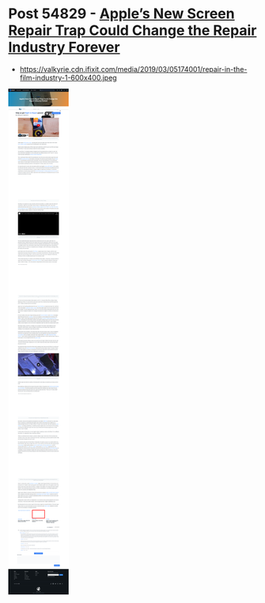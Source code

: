 # Post 54829 - [Apple&#8217;s New Screen Repair Trap Could Change the Repair Industry Forever](https://www.ifixit.com/News/54829/apples-new-screen-repair-trap-could-change-the-repair-industry-forever)

- https://valkyrie.cdn.ifixit.com/media/2019/03/05174001/repair-in-the-film-industry-1-600x400.jpeg

![screencap](screenshots/16e04fc2-a35b-4d17-8ea8-f63dd1dad201.png)
